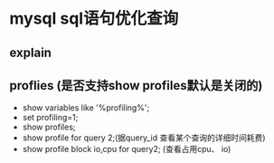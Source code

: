 # mysql sql语句优化查询

## explain

## proflies (是否支持show profiles默认是关闭的)
- show variables like '%profiling%';
- set profiling=1;
- show profiles;
- show profile for query 2;(据query_id 查看某个查询的详细时间耗费)
- show profile block io,cpu for query2; (查看占用cpu、 io)